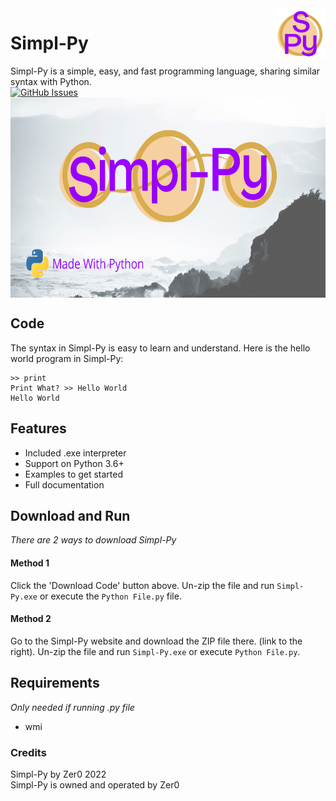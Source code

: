 <img src="https://github.com/Zer0-Official/Simpl-Py/blob/main/0.3.0%20Package/media/Simpl-Py%20Small%20Logo.png" align="right" width="80" height="80"/>

# Simpl-Py
Simpl-Py is a simple, easy, and fast programming language, sharing similar syntax with Python.
<br>
[![GitHub Issues](https://img.shields.io/github/issues/Zer0-Official/Simpl-Py?style=flat-square)](https://github.com/Zer0-Official/Simpl-Py/issues)
<br>
<img src="https://github.com/Zer0-Official/Simpl-Py/blob/main/0.3.0%20Package/media/Simpl-Py%20TN.png" align="middle" width="640" height="320"/>

## Code
The syntax in Simpl-Py is easy to learn and understand. Here is the hello world program in Simpl-Py:
```
>> print
Print What? >> Hello World
Hello World
```

## Features
* Included .exe interpreter
* Support on Python 3.6+
* Examples to get started
* Full documentation

## Download and Run
*There are 2 ways to download Simpl-Py*

#### Method 1
Click the 'Download Code' button above. Un-zip the file and run `Simpl-Py.exe` or execute the `Python File.py` file.

#### Method 2
Go to the Simpl-Py website and download the ZIP file there. (link to the right).
Un-zip the file and run `Simpl-Py.exe` or execute `Python File.py`.

## Requirements
*Only needed if running .py file*
* wmi

### Credits
Simpl-Py by Zer0 2022
<br>
Simpl-Py is owned and operated by Zer0
